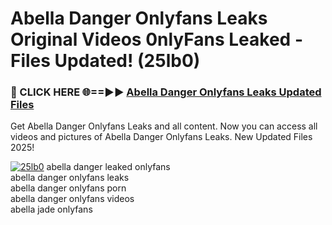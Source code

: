 # Abella Danger Onlyfans Leaks Original Videos 0nlyFans Leaked - Files Updated! (25lb0)

<h3>🔴 CLICK HERE 🌐==►► <a href="https://tinyurl.com/x26r9saj" rel="nofollow">Abella Danger Onlyfans Leaks Updated Files</a></h3>

Get Abella Danger Onlyfans Leaks and all content. Now you can access all videos and pictures of Abella Danger Onlyfans Leaks. New Updated Files 2025!

[![25lb0](https://i.imgur.com/LkgZPqh.gif)](https://tinyurl.com/x26r9saj)
abella danger leaked onlyfans<br>
abella danger onlyfans leaks<br>
abella danger onlyfans porn<br>
abella danger onlyfans videos<br>
abella jade onlyfans